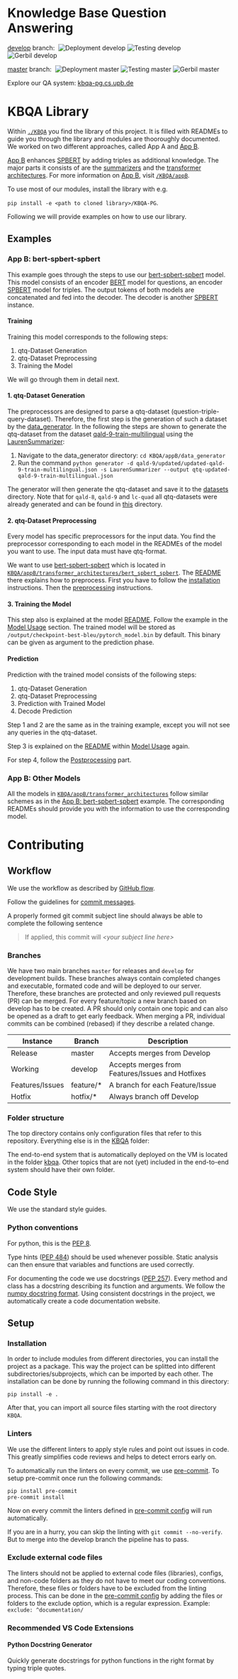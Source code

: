 # Knowledge Base Question Answering

[develop](../../tree/develop) branch:&nbsp;
![Deployment develop](https://github.com/dice-group/KBQA-PG/actions/workflows/deploy.yml/badge.svg?branch=develop)
![Testing develop](https://github.com/dice-group/KBQA-PG/actions/workflows/lint.yml/badge.svg?branch=develop)
![Gerbil develop](<https://img.shields.io/badge/dynamic/xml?color=informational&label=Gerbil%20F1&query=(//tr[1]/td[13]/text()[1])[1]&suffix=%&url=http://kbqa-pg.cs.upb.de/dev/gerbil/&link=http://kbqa-pg.cs.upb.de/dev/gerbil/>)

[master](../../tree/master) branch:&nbsp;
![Deployment master](https://github.com/dice-group/KBQA-PG/actions/workflows/deploy.yml/badge.svg?branch=master)
![Testing master](https://github.com/dice-group/KBQA-PG/actions/workflows/lint.yml/badge.svg?branch=master)
![Gerbil master](<https://img.shields.io/badge/dynamic/xml?color=informational&label=Gerbil%20F1&query=(//tr[1]/td[13]/text()[1])[1]&suffix=%&url=http://kbqa-pg.cs.upb.de/gerbil/&link=http://kbqa-pg.cs.upb.de/gerbil/>)

<!-- [![pre-commit.ci status](https://results.pre-commit.ci/badge/github/dice-group/KBQA-PG/develop.svg)](https://results.pre-commit.ci/latest/github/dice-group/KBQA-PG/develop) -->

Explore our QA system: [kbqa-pg.cs.upb.de](http://kbqa-pg.cs.upb.de/dev/)

# KBQA Library

Within [`./KBQA`](KBQA) you find the library of this project. It is filled with READMEs to guide you through the library and
modules are thooroughly documented. We worked on two different approaches, called App A and [App B](KBQA/appB/README.md).

[App B](KBQA/appB/README.md) enhances [SPBERT](https://arxiv.org/abs/2106.09997) by adding
triples as additional knowledge. The major parts it consists of are the [summarizers](KBQA/appB/summarizers/README.md)
and the [transformer architectures](KBQA/appB/transformer_architectures/README.md). For more information on
[App B](KBQA/appB/README.md), visit [`/KBQA/appB`](KBQA/appB).

To use most of our modules, install the library with e.g.

`pip install -e <path to cloned library>/KBQA-PG`.

Following we will provide examples on how to use our library.

## Examples

### App B: bert-spbert-spbert

This example goes through the steps to use our
[bert-spbert-spbert](KBQA/appB/transformer_architectures/bert_spbert_spbert/README.md) model. This model consists of an
encoder [BERT](https://arxiv.org/abs/1810.04805) model for questions, an encoder
[SPBERT](https://arxiv.org/abs/2106.09997) model for triples. The output tokens of
both models are concatenated and fed into the decoder. The decoder is another
[SPBERT](https://arxiv.org/abs/2106.09997) instance.

#### Training

Training this model corresponds to the following steps:

1. qtq-Dataset Generation
2. qtq-Dataset Preprocessing
3. Training the Model

We will go through them in detail next.

#### 1. qtq-Dataset Generation

The preprocessors are designed to parse a qtq-dataset (question-triple-query-dataset). Therefore, the first step is the generation of such a dataset by the [data_generator](KBQA/appB/data_generator/README.md). In the following the steps are shown to generate the qtq-dataset from the dataset [qald-9-train-multilingual](KBQA/datasets/qald-9/updated/) using the [LaurenSummarizer](KBQA/appB/summarizers/lauren_summarizer/README.md):

1. Navigate to the data_generator directory: `cd KBQA/appB/data_generator`
2. Run the command `python generator -d qald-9/updated/updated-qald-9-train-multilingual.json -s LaurenSummarizer --output qtq-updated-qald-9-train-multilingual.json`

The generator will then generate the qtq-dataset and save it to the [datasets](KBQA/datasets/) directory. Note that for `qald-8`, `qald-9` and `lc-quad` all qtq-datasets were already generated and can be found in [this](KBQA/datasets/qtq/) directory.

#### 2. qtq-Dataset Preprocessing

Every model has specific preprocessors for the input data. You find the preprocessor corresponding to each model in the
READMEs of the model you want to use. The input data must have qtq-format.

We want to use
[bert-spbert-spbert](KBQA/appB/transformer_architectures/bert_spbert_spbert/README.md) which is located in
[`KBQA/appB/transformer_architectures/bert_spbert_spbert`](KBQA/appB/transformer_architectures/bert_spbert_spbert).
The [README](KBQA/appB/transformer_architectures/bert_spbert_spbert/README.md) there explains how to preprocess. First
you have to follow the [installation](KBQA/appB/transformer_architectures/bert_spbert_spbert/README.md#installation)
instructions. Then the [preprocessing](KBQA/appB/transformer_architectures/bert_spbert_spbert/README.md#preprocessing)
instructions.

#### 3. Training the Model

This step also is explained at the model [README](KBQA/appB/transformer_architectures/bert_spbert_spbert/README.md).
Follow the example in the [Model Usage](KBQA/appB/transformer_architectures/bert_spbert_spbert/README.md#model-usage)
section. The trained model will be stored as `/output/checkpoint-best-bleu/pytorch_model.bin` by default. This binary
can be given as argument to the prediction phase.

#### Prediction

Prediction with the trained model consists of the following steps:

1. qtq-Dataset Generation
2. qtq-Dataset Preprocessing
3. Prediction with Trained Model
4. Decode Prediction

Step 1 and 2 are the same as in the training example, except you will not see any queries in the qtq-dataset.

Step 3 is explained on the [README](KBQA/appB/transformer_architectures/bert_spbert_spbert/README.md) within
[Model Usage](KBQA/appB/transformer_architectures/bert_spbert_spbert/README.md#model-usage) again.

For step 4, follow the [Postprocessing](KBQA/appB/transformer_architectures/bert_spbert_spbert/README.md#postprocessing)
part.

### App B: Other Models

All the models in [`KBQA/appB/transformer_architectures`](KBQA/appB/transformer_architectures/README.md) follow similar
schemes as in the [App B: bert-spbert-spbert](#app-b-bert-spbert-spbert) example. The corresponding READMEs should provide you with the information to use the corresponding model.

# Contributing

## Workflow

We use the workflow as described by [GitHub flow](https://docs.github.com/en/get-started/quickstart/github-flow).

Follow the guidelines for [commit messages](https://gist.github.com/robertpainsi/b632364184e70900af4ab688decf6f53).

A properly formed git commit subject line should always be able to complete the following sentence

> If applied, this commit will _\<your subject line here\>_

### Branches

We have two main branches `master` for releases and `develop` for development builds. These branches always contain completed changes and executable, formated code and will be deployed to our server. Therefore, these branches are protected and only reviewed pull requests (PR) can be merged. For every feature/topic a new branch based on develop has to be created. A PR should only contain one topic and can also be opened as a draft to get early feedback. When merging a PR, individual commits can be combined (rebased) if they describe a related change.

<table>
  <thead>
    <tr>
      <th>Instance</th>
      <th>Branch</th>
      <th>Description</th>
    </tr>
  </thead>
  <tbody>
    <tr>
      <td>Release</td>
      <td>master</td>
      <td>Accepts merges from Develop</td>
    </tr>
    <tr>
      <td>Working</td>
      <td>develop</td>
      <td>Accepts merges from Features/Issues and Hotfixes</td>
    </tr>
    <tr>
      <td>Features/Issues</td>
      <td>feature/*</td>
      <td>A branch for each Feature/Issue</td>
    </tr>
    <tr>
      <td>Hotfix</td>
      <td>hotfix/*</td>
      <td>Always branch off Develop</td>
    </tr>
  </tbody>
</table>

### Folder structure

The top directory contains only configuration files that refer to this repository. Everything else is in the [KBQA](/KBQA) folder:

The end-to-end system that is automatically deployed on the VM is located in the folder [kbqa](/KBQA/kbqa).
Other topics that are not (yet) included in the end-to-end system should have their own folder.

## Code Style

We use the standard style guides.

### Python conventions

For python, this is the [PEP 8](https://www.python.org/dev/peps/pep-0008/).

Type hints ([PEP 484](https://www.python.org/dev/peps/pep-0484/)) should be used whenever possible. Static analysis can then ensure that variables and functions are used correctly.

For documenting the code we use docstrings ([PEP 257](https://www.python.org/dev/peps/pep-0257/)). Every method and class has a docstring describing its function and arguments. We follow the [numpy docstring format](https://numpydoc.readthedocs.io/en/latest/format.html). Using consistent docstrings in the project, we automatically create a code documentation website.

## Setup

### Installation

In order to include modules from different directories, you can install the project as a package. This way the project can be splitted into different subdirectories/subprojects, which can be imported by each other. The installation can be done by running the following command in this directory:

```
pip install -e .
```

After that, you can import all source files starting with the root directory `KBQA`.

### Linters

We use the different linters to apply style rules and point out issues in code. This greatly simplifies code reviews and helps to detect errors early on.

To automatically run the linters on every commit, we use [pre-commit](https://pre-commit.com/). To setup pre-commit once run the following commands:

```
pip install pre-commit
pre-commit install
```

Now on every commit the linters defined in [pre-commit config](.pre-commit-config.yaml) will run automatically.

If you are in a hurry, you can skip the linting with `git commit --no-verify`.
But to merge into the develop branch the pipeline has to pass.

### Exclude external code files

The linters should not be applied to external code files (libraries), configs, and non-code folders as they do not have to meet our coding conventions. Therefore, these files or folders have to be excluded from the linting process. This can be done in the [pre-commit config](.pre-commit-config.yaml) by adding the files or folders to the exclude option, which is a regular expression.
Example: `exclude: ^documentation/`

### Recommended VS Code Extensions

#### Python Docstring Generator

Quickly generate docstrings for python functions in the right format by typing triple quotes.
